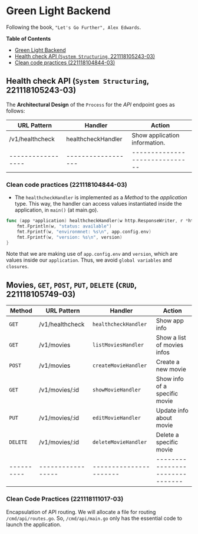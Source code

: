 # Green Light Backend

Following the book, `"Let's Go Further", Alex Edwards`.

<!-- markdown-toc start - Don't edit this section. Run M-x markdown-toc-refresh-toc -->

**Table of Contents**

- [Green Light Backend](#green-light-backend)
- [Health check API (`System Structuring`, 221118105243-03)](#health-check-api-system-structuring-221118105243-03)
- [Clean code practices (221118104844-03)](#clean-code-practices-221118104844-03)

<!-- markdown-toc end -->

## Health check API (`System Structuring`, 221118105243-03)

The **Architectural Design** of the `Process` for the _API_ endpoint goes as follows:

| URL Pattern       | Handler            | Action                         |
| ----------------- | ------------------ | ------------------------------ |
| /v1/healthcheck   | healthcheckHandler | Show application information.  |
| ----------------- | ------------------ | ------------------------------ |

### Clean code practices (221118104844-03)

- The `healthcheckHandler` is implemented as a _Method_ to the _application_
  type. This way, the handler can access values instantiated inside the
  application, in `main()` (at main.go).

```go
func (app *application) healthcheckHandler(w http.ResponseWriter, r *http.Request) {
	fmt.Fprintln(w, "status: available")
	fmt.Fprintf(w, "environmnet: %s\n", app.config.env)
	fmt.Fprintf(w, "version: %s\n", version)
}
```

Note that we are making use of `app.config.env` and `version`, which are values
inside our `application`. Thus, we avoid `global variables` and `closures`.

## Movies, `GET`, `POST`, `PUT`, `DELETE` (`CRUD`, 221118105749-03)

| Method     | URL Pattern       | Handler                | Action                          |
| ---------- | ----------------- | ---------------------- | ------------------------------- |
| `GET`      | /v1/healthcheck   | `healthcheckHandler`   | Show app info                   |
| `GET`      | /v1/movies        | `listMoviesHandler`    | Show a list of movies infos     |
| `POST`     | /v1/movies        | `createMovieHandler`   | Create a new movie              |
| `GET`      | /v1/movies/:id    | `showMovieHandler`     | Show info of a specific movie   |
| `PUT`      | /v1/movies/:id    | `editMovieHandler`     | Update info about movie         |
| `DELETE`   | /v1/movies/:id    | `deleteMovieHandler`   | Delete a specific movie         |
| ---------- | ----------------- | ---------------------- | ------------------------------- |

### Clean Code Practices (221118111017-03)

Encapsulation of API routing. We will allocate a file for routing
`/cmd/api/routes.go`. So, `/cmd/api/main.go` only has the essential code to
launch the application.
